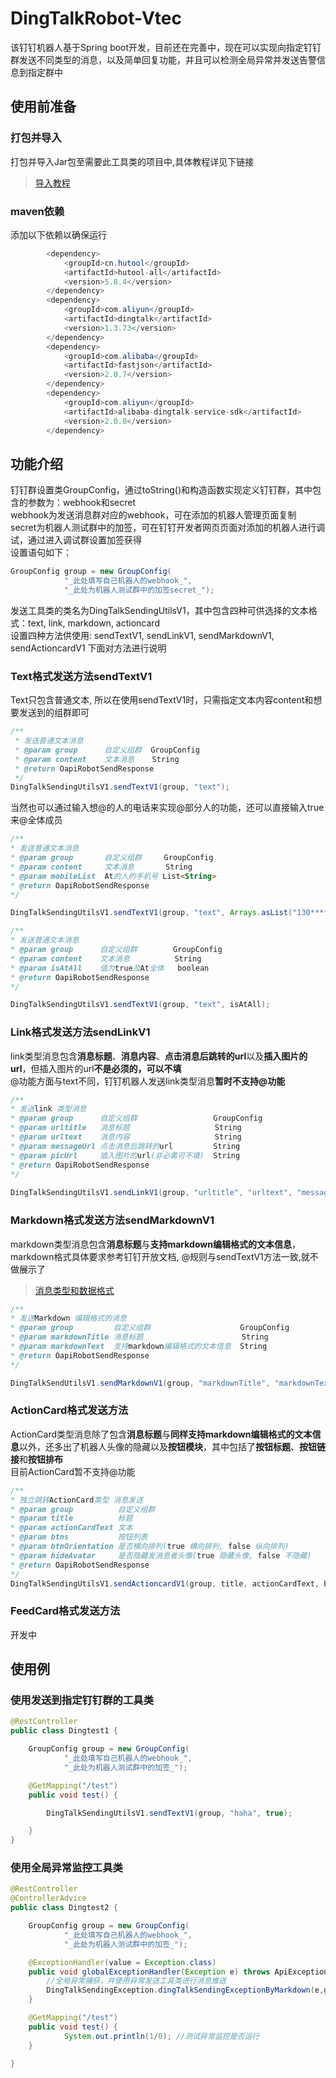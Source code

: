 # **DingTalkRobot-Vtec**
该钉钉机器人基于Spring boot开发，目前还在完善中，现在可以实现向指定钉钉群发送不同类型的消息，以及简单回复功能，并且可以检测全局异常并发送告警信息到指定群中

## **使用前准备**

### **打包并导入** 
打包并导入Jar包至需要此工具类的项目中,具体教程详见下链接
>[导入教程](https://blog.csdn.net/weixin_45480245/article/details/118707400?utm_medium=distribute.pc_relevant.none-task-blog-2~default~baidujs_baidulandingword~default-4-118707400-blog-115514519.pc_relevant_multi_platform_whitelistv1_exp2&spm=1001.2101.3001.4242.3&utm_relevant_index=7)

### **maven依赖**
添加以下依赖以确保运行
```Java
        <dependency>
            <groupId>cn.hutool</groupId>
            <artifactId>hutool-all</artifactId>
            <version>5.8.4</version>
        </dependency>
        <dependency>
            <groupId>com.aliyun</groupId>
            <artifactId>dingtalk</artifactId>
            <version>1.3.73</version>
        </dependency>
        <dependency>
            <groupId>com.alibaba</groupId>
            <artifactId>fastjson</artifactId>
            <version>2.0.7</version>
        </dependency>
        <dependency>
            <groupId>com.aliyun</groupId>
            <artifactId>alibaba-dingtalk-service-sdk</artifactId>
            <version>2.0.0</version>
        </dependency>

```

## **功能介绍**

钉钉群设置类GroupConfig，通过toString()和构造函数实现定义钉钉群，其中包含的参数为：webhook和secret <br>
webhook为发送消息群对应的webhook，可在添加的机器人管理页面复制<br>
secret为机器人测试群中的加签，可在钉钉开发者网页页面对添加的机器人进行调试，通过进入调试群设置加签获得<br> 
设置语句如下：
```Java
GroupConfig group = new GroupConfig(
            "_此处填写自己机器人的webhook_",
            "_此处为机器人测试群中的加签secret_");
```

发送工具类的类名为DingTalkSendingUtilsV1，其中包含四种可供选择的文本格式：text, link, markdown, actioncard <br> 
设置四种方法供使用: sendTextV1, sendLinkV1, sendMarkdownV1, sendActioncardV1   下面对方法进行说明

### **Text格式发送方法sendTextV1**

Text只包含普通文本, 所以在使用sendTextV1时，只需指定文本内容content和想要发送到的组群即可
```Java
/**
 * 发送普通文本消息
 * @param group      自定义组群  GroupConfig
 * @param content    文本消息    String
 * @return OapiRobotSendResponse
 */
DingTalkSendingUtilsV1.sendTextV1(group, "text");
```
当然也可以通过输入想@的人的电话来实现@部分人的功能，还可以直接输入true来@全体成员<br>
        
```Java
/**
* 发送普通文本消息
* @param group       自定义组群     GroupConfig
* @param content     文本消息       String
* @param mobileList  At的人的手机号 List<String>
* @return OapiRobotSendResponse
*/

DingTalkSendingUtilsV1.sendTextV1(group, "text", Arrays.asList("130********"));

/**
* 发送普通文本消息
* @param group      自定义组群        GroupConfig
* @param content    文本消息          String
* @param isAtAll    值为true及At全体   boolean
* @return OapiRobotSendResponse
*/

DingTalkSendingUtilsV1.sendTextV1(group, "text", isAtAll);
```

### **Link格式发送方法sendLinkV1**

link类型消息包含**消息标题**、**消息内容**、**点击消息后跳转的url**以及**插入图片的url**，但插入图片的url**不是必须的，可以不填** <br>
@功能方面与text不同，钉钉机器人发送link类型消息**暂时不支持@功能**
```Java
/**
* 发送link 类型消息
* @param group      自定义组群                 GroupConfig
* @param urltitle   消息标题                   String
* @param urltext    消息内容                   String
* @param messageUrl 点击消息后跳转的url         String
* @param picUrl     插入图片的url(非必需可不填)  String
* @return OapiRobotSendResponse
*/
     
DingTalkSendingUtilsV1.sendLinkV1(group, "urltitle", "urltext", "messageUrl"，"picurl");
```

### **Markdown格式发送方法sendMarkdownV1**

markdown类型消息包含**消息标题**与**支持markdown编辑格式的文本信息**，markdown格式具体要求参考钉钉开放文档, @规则与sendTextV1方法一致,就不做展示了
>[消息类型和数据格式](https://open.dingtalk.com/document/group/message-types-and-data-format)

```Java
/**
* 发送Markdown 编辑格式的消息
* @param group         自定义组群                    GroupConfig
* @param markdownTitle 消息标题                      String
* @param markdownText  支持markdown编辑格式的文本信息  String
* @return OapiRobotSendResponse
*/

DingTalkSendUtilsV1.sendMarkdownV1(group, "markdownTitle", "markdownText");
```
### **ActionCard格式发送方法**

ActionCard类型消息除了包含**消息标题**与**同样支持markdown编辑格式的文本信息**以外，还多出了机器人头像的隐藏以及**按钮模块**，其中包括了**按钮标题**、**按钮链接**和**按钮排布**<br>
目前ActionCard暂不支持@功能
```Java
/**
* 独立跳转ActionCard类型 消息发送
* @param group          自定义组群                                      
* @param title          标题
* @param actionCardText 文本
* @param btns           按钮列表
* @param btnOrientation 是否横向排列(true 横向排列, false 纵向排列)
* @param hideAvatar     是否隐藏发消息者头像(true 隐藏头像, false 不隐藏)
* @return OapiRobotSendResponse
*/
DingTalkSendingUtilsV1.sendActioncardV1(group, title, actionCardText, btnTitle, btnUrl, btnOrientation, hideAvatar);     
```

### **FeedCard格式发送方法**

开发中

## **使用例**
### **使用发送到指定钉钉群的工具类**
 
```Java
@RestController
public class Dingtest1 {

    GroupConfig group = new GroupConfig(
            "_此处填写自己机器人的webhook_",
            "_此处为机器人测试群中的加签_");

    @GetMapping("/test")
    public void test() {

        DingTalkSendingUtilsV1.sendTextV1(group, "haha", true);

    }
}
```
### **使用全局异常监控工具类**
```Java
@RestController
@ControllerAdvice
public class Dingtest2 {

    GroupConfig group = new GroupConfig(
            "_此处填写自己机器人的webhook_",
            "_此处为机器人测试群中的加签_");

    @ExceptionHandler(value = Exception.class)
    public void globalExceptionHandler(Exception e) throws ApiException {
        //全局异常捕获，并使用异常发送工具类进行消息推送
        DingTalkSendingException.dingTalkSendingExceptionByMarkdown(e,group);
    }

    @GetMapping("/test")
    public void test() {
            System.out.println(1/0); //测试异常监控是否运行
    }

}
```
